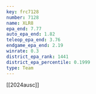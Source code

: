```yaml
---
key: frc7128
number: 7128
name: XLR8
epa_end: 7.77
auto_epa_end: 1.82
teleop_epa_end: 3.76
endgame_epa_end: 2.19
winrate: 0.3
district_epa_rank: 1441
district_epa_percentile: 0.1999
type: Team
---
```

[[2024ausc]]
